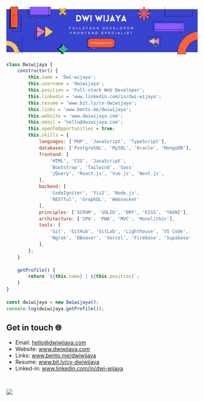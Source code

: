 ![Banner](assets/blue-geometric-banner.png)

```javascript
class Dwiwijaya {
    constructor() {
        this.name = 'Dwi-wijaya';
        this.username = 'dwiwijaya';
        this.position = 'Full-stack Web Developer';
        this.linkedin = 'www.linkedin.com/in/dwi-wijaya';
        this.resume = 'www.bit.ly/cv-dwiwijaya';
        this.links = 'www.bento.me/dwiwijaya';
        this.website = 'www.dwiwijaya.com';
        this.email = 'hello@dwiwijaya.com';
        this.openToOpportunities = true;
        this.skills = {
            languages: ['PHP', 'JavaScript', 'TypeScript'],
            databases: ['PostgreSQL', 'MySQL', 'Oracle', 'MongoDB'],
            frontend: [
                'HTML', 'CSS', 'JavaScript',
                'Bootstrap', 'Tailwind', 'Sass'
                'jQuery', 'React.js', 'Vue.js', 'Next.js',
            ],
            backend: [
                'CodeIgniter', 'Yii2', 'Node.js',
                'RESTful', 'GraphQL', 'Websocket'
            ],
            principles: ['SCRUM', 'SOLID', 'DRY', 'KISS', 'YAGNI'],
            architecture: ['SPA', 'PWA', 'MVC', 'Monolithic'],
            tools: [
                'Git', 'GitHub', 'GitLab', 'Lighthouse', 'VS Code',
                'Ngrok', 'DBeaver', 'Vercel', 'Firebase', 'Supabase'
            ],
        };
    }

    getProfile() {
        return `${this.name} | ${this.position}`;
    }
}

const dwiwijaya = new Dwiwijaya();
console.log(dwiwijaya.getProfile());

```

## Get in touch 🌐

- Email: hello@dwiwijaya.com
- Website: www.dwiwijaya.com
- Links: www.bento.me/dwiwijaya
- Resume: www.bit.ly/cv-dwiwijaya
- Linked-in: www.linkedin.com/in/dwi-wijaya 

<br>

[![](https://visitcount.itsvg.in/api?id=dwi-wijaya&icon=2&color=3)](https://visitcount.itsvg.in)
